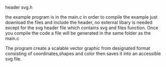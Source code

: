 header svg.h

the example program is in the main.c in order to compile the example just download the files and include the header, no external libary is needed except for the svg header file which contains svg and files function. Once you compile the code a file will be generated in the same folder as the main.c
 
The program create a scalable vector graphic from designated format consisting of coordinates,shapes and color  then saves it into an accessible svg file.
